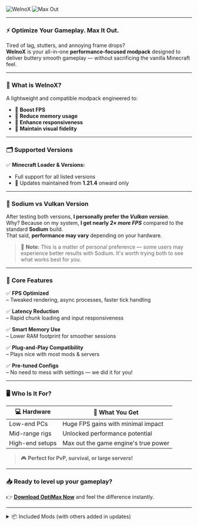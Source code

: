 ![WelnoX](https://cdn.modrinth.com/data/cached_images/ea166c9ca8ece97a30351822ac16ea5d9e93af2b.png)
  <img src="https://cdn.modrinth.com/data/cached_images/55e73a1afb2405b6f5250253b8b3cf7a983cb4af.png" alt="Max Out" />
</p>

---

### ⚡️ **Optimize Your Gameplay. Max It Out.**
Tired of lag, stutters, and annoying frame drops?  
**WelnoX** is your all-in-one **performance-focused modpack** designed to deliver buttery smooth gameplay — without sacrificing the vanilla Minecraft feel.

---

### 📌 **What is WelnoX?**
A lightweight and compatible modpack engineered to:
- 🔼 **Boost FPS**
- 🧠 **Reduce memory usage**
- 🎯 **Enhance responsiveness**
- 🔄 **Maintain visual fidelity**

---

### 🗂 **Supported Versions**
✅ **Minecraft Loader & Versions:**  
- Full support for all listed versions  
- 🔧 Updates maintained from **1.21.4** onward only

---

### 🚀 Sodium vs Vulkan Version
After testing both versions, **I personally prefer the _Vulkan version_**.  
Why? Because on my system, **I get nearly _2× more FPS_** compared to the standard **Sodium** build.  
That said, **performance may vary** depending on your hardware.

> 📝 **Note:** This is a matter of personal preference — some users may experience better results with Sodium. It's worth trying both to see what works best for you.

---

### 🔧 **Core Features**
✅ **FPS Optimized**  
– Tweaked rendering, async processes, faster tick handling  

✅ **Latency Reduction**  
– Rapid chunk loading and input responsiveness  

✅ **Smart Memory Use**  
– Lower RAM footprint for smoother sessions  

✅ **Plug-and-Play Compatibility**  
– Plays nice with most mods & servers  

✅ **Pre-tuned Configs**  
– No need to mess with settings — we did it for you!

---

### 🖥️ **Who Is It For?**

| 💻 Hardware     | 🎯 What You Get                       |
|----------------|---------------------------------------|
| Low-end PCs    | Huge FPS gains with minimal impact    |
| Mid-range rigs | Unlocked performance potential        |
| High-end setups| Max out the game engine's true power  |

> 🎮 **Perfect for PvP, survival, or large servers!**

---

### 📥 **Ready to level up your gameplay?**  
👉 **[Download OptiMax Now](https://modrinth.com/modpack/woptimax/versions)** and feel the difference instantly.

---

<details>
  <summary>📦 Included Mods (with others added in updates)</summary>

- [BetterF3](https://modrinth.com/mod/betterf3)  
- [Capes](https://modrinth.com/mod/capes)  
- [Clumps](https://modrinth.com/mod/clumps)  
- [Continuity](https://modrinth.com/mod/continuity)  
- [DynamicFPS](https://modrinth.com/mod/dynamic-fps)  
- [Emoji Type](https://modrinth.com/mod/emoji-type)  
- [Enhanced Block Entities](https://modrinth.com/mod/ebe)  
- [Entity Culling](https://modrinth.com/mod/entityculling)  
- [Fabric API](https://modrinth.com/mod/fabric-api)  
- [Fabric Language Kotlin](https://modrinth.com/mod/fabric-language-kotlin)  
- [FerriteCore](https://modrinth.com/mod/ferrite-core)  
- [Forge Config API Port](https://modrinth.com/mod/forge-config-api-port)  
- [Freelook](https://modrinth.com/mod/freelook)  
- [ImmediatelyFast](https://modrinth.com/mod/immediatelyfast)  
- [Indium](https://modrinth.com/mod/indium)  
- [Iris Shaders](https://modrinth.com/mod/iris)  
- [Krypton](https://modrinth.com/mod/krypton)  
- [Language Reload](https://modrinth.com/mod/language-reload)  
- [LazyDFU](https://modrinth.com/mod/lazydfu)  
- [Lithium](https://modrinth.com/mod/lithium)  
- [Mod Menu](https://modrinth.com/mod/modmenu)  
- [Modern UI](https://modrinth.com/mod/modern-ui)  
- [ModernFix](https://modrinth.com/mod/modernfix)  
- [More Chat History](https://modrinth.com/mod/morechathistory)  
- [More Culling](https://modrinth.com/mod/moreculling)  
- [Noisium](https://modrinth.com/mod/noisium)  
- [OptiGUI](https://modrinth.com/mod/optigui)  
- [Reese's Sodium Options](https://modrinth.com/mod/reeses-sodium-options)  
- [Remove Reloading Screen](https://modrinth.com/mod/rrls)  
- [Screenshot to Clipboard](https://modrinth.com/mod/screenshot-to-clipboard)  
- [Sodium](https://modrinth.com/mod/sodium)  
- [Sodium Extra](https://modrinth.com/mod/sodium-extra)  
- [Very Many Players](https://modrinth.com/mod/vmp-fabric)  
- [Who am I?](https://modrinth.com/mod/whoami)  
- [YetAnotherConfigLib](https://modrinth.com/mod/yacl)  
- [Your Options Shall Be Respected](https://modrinth.com/mod/yosbr)  
- [Zoomify](https://modrinth.com/mod/zoomify)  

</details>
